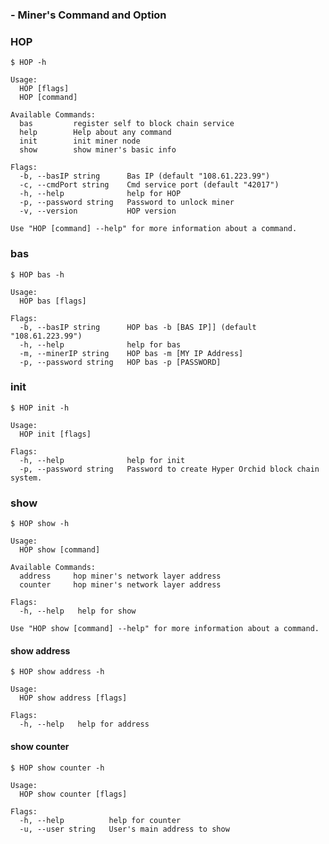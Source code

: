 ### - Miner's Command and Option <!-- {docsify-ignore} -->

### HOP 

```console
$ HOP -h
```

```
Usage:
  HOP [flags]
  HOP [command]

Available Commands:
  bas         register self to block chain service
  help        Help about any command
  init        init miner node
  show        show miner's basic info

Flags:
  -b, --basIP string      Bas IP (default "108.61.223.99")
  -c, --cmdPort string    Cmd service port (default "42017")
  -h, --help              help for HOP
  -p, --password string   Password to unlock miner
  -v, --version           HOP version

Use "HOP [command] --help" for more information about a command.
```

### bas

```console
$ HOP bas -h
```

```
Usage:
  HOP bas [flags]

Flags:
  -b, --basIP string      HOP bas -b [BAS IP]] (default "108.61.223.99")
  -h, --help              help for bas
  -m, --minerIP string    HOP bas -m [MY IP Address]
  -p, --password string   HOP bas -p [PASSWORD]
```

### init

```console
$ HOP init -h
```

```
Usage:
  HOP init [flags]

Flags:
  -h, --help              help for init
  -p, --password string   Password to create Hyper Orchid block chain system.
```

### show

```console
$ HOP show -h
```

```
Usage:
  HOP show [command]

Available Commands:
  address     hop miner's network layer address
  counter     hop miner's network layer address

Flags:
  -h, --help   help for show

Use "HOP show [command] --help" for more information about a command.
```


#### show address

```console
$ HOP show address -h
```

```
Usage:
  HOP show address [flags]

Flags:
  -h, --help   help for address
```


#### show counter

```console
$ HOP show counter -h
```

```
Usage:
  HOP show counter [flags]

Flags:
  -h, --help          help for counter
  -u, --user string   User's main address to show
```

